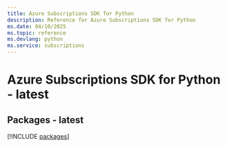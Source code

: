 ```yaml
---
title: Azure Subscriptions SDK for Python
description: Reference for Azure Subscriptions SDK for Python
ms.date: 04/10/2025
ms.topic: reference
ms.devlang: python
ms.service: subscriptions
---
```

# Azure Subscriptions SDK for Python - latest
## Packages - latest
[!INCLUDE [packages](subscriptions-index.md)]